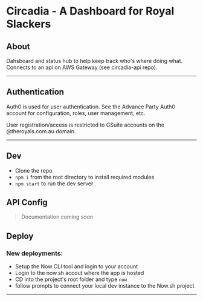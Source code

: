 # Circadia - A Dashboard for Royal Slackers

## About

Dahsboard and status hub to help keep track who's where doing what. Connects to an api on AWS Gateway (see circadia-api repo).

---

## Authentication

Auth0 is used for user authentication. See the Advance Party Auth0 account for configuration, roles, user management, etc.

User registration/access is restricted to GSuite accounts on the @theroyals.com.au domain.

---

## Dev

- Clone the repo
- `npm i` from the root directory to install required modules
- `npm start` to run the dev server

## API Config

> Documentation coming soon

## Deploy

### New deployments:

- Setup the Now CLI tool and login to your account
- Login to the now.sh accout where the app is hosted
- CD into the project's root folder and type `now`
- follow prompts to connect your local dev instance to the Now.sh project

---
